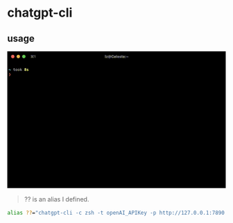# chatgpt-cli

## usage

![gif](https://raw.githubusercontent.com/liCells/chatgpt-cli/main/chatgpt-cli.gif)

> ?? is an alias I defined.

```bash
alias ??="chatgpt-cli -c zsh -t openAI_APIKey -p http://127.0.0.1:7890 -C"
```
